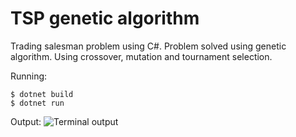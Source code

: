 # TSP genetic algorithm

Trading salesman problem using C#. Problem solved using genetic algorithm.
Using crossover, mutation and tournament selection.

Running:
```
$ dotnet build
$ dotnet run
```

Output:
![Terminal output](assets/terminal.gif)
